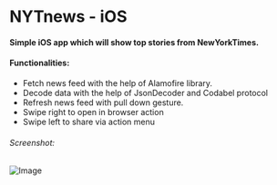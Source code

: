 # NYTnews - iOS
#### Simple iOS app which will show top stories from NewYorkTimes.


#### Functionalities:
* Fetch news feed with the help of Alamofire library.
* Decode data with the help of JsonDecoder and Codabel protocol
* Refresh news feed with pull down gesture.
* Swipe right to open in browser action
* Swipe left to share via action menu

###### Screenshot:
![Image]()


